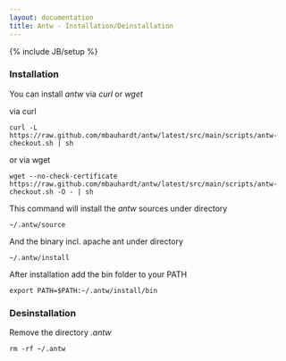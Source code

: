 ```yaml
---
layout: documentation
title: Antw - Installation/Deinstallation
---
```

{% include JB/setup %}

### Installation
You can install *antw* via *curl* or *wget*  

via curl

    curl -L https://raw.github.com/mbauhardt/antw/latest/src/main/scripts/antw-checkout.sh | sh

or via wget

    wget --no-check-certificate https://raw.github.com/mbauhardt/antw/latest/src/main/scripts/antw-checkout.sh -O - | sh


This command will install the *antw* sources under directory

    ~/.antw/source

And the binary incl. apache ant under directory

    ~/.antw/install

After installation add the bin folder to your PATH

    export PATH=$PATH:~/.antw/install/bin



### Desinstallation
Remove the directory *.antw*

    rm -rf ~/.antw

